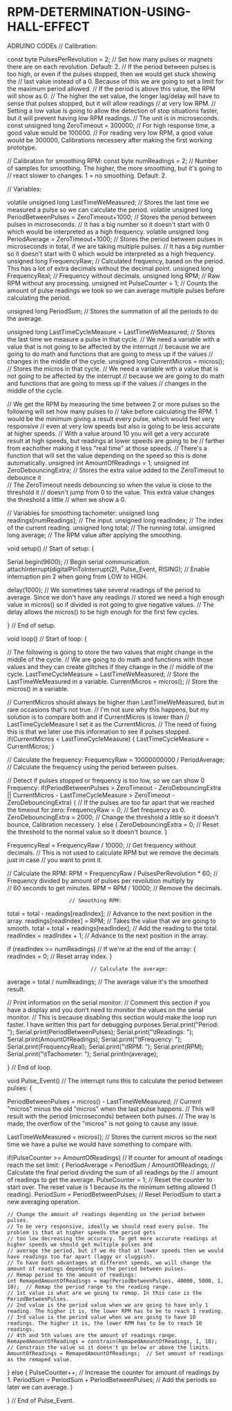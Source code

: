 # RPM-DETERMINATION-USING-HALL-EFFECT
ADRUINO
CODEs
// Calibration:

const byte PulsesPerRevolution = 2;  // Set how many pulses or magnets there are on each revolution.  Default: 2.
// If the period between pulses is too high, or even if the pulses stopped, then we would get stuck showing the
// last value instead of a 0. Because of this we are going to set a limit for the maximum period allowed.
  // If the period is above this value, the RPM will show as 0.
// The higher the set value, the longer lag/delay will have to sense that pulses stopped, but it will allow readings
// at very low RPM.
// Setting a low value is going to allow the detection of stop situations faster, but it will prevent having low RPM readings.
// The unit is in microseconds.
const unsigned long ZeroTimeout = 300000;  // For high response time, a good value would be 100000.
                                           // For reading very low RPM, a good value would be 300000, Calibrations necessery after making the first working prototype.


// Calibration for smoothing RPM:
const byte numReadings = 2;  // Number of samples for smoothing. The higher, the more smoothing, but it's going to
                             			// react slower to changes. 1 = no smoothing. Default: 2.





// Variables:

volatile unsigned long LastTimeWeMeasured;                                      // Stores the last time we measured a pulse so we can calculate the period.
volatile unsigned long PeriodBetweenPulses = ZeroTimeout+1000;  // Stores the period between pulses in microseconds.
                                                                                                                       // It has a big number so it doesn't                                          start with 0 which would be interpreted as a high frequency.
volatile unsigned long PeriodAverage = ZeroTimeout+1000;           // Stores the period between pulses in microseconds in total, if we are taking multiple pulses.
                                                                                                                    // It has a big number so it doesn't start with 0 which would be interpreted as a high frequency.
unsigned long FrequencyRaw; 				             // Calculated frequency, based on the period. This has a lot of extra decimals without the decimal point.
unsigned long FrequencyReal; 				            // Frequency without decimals.
unsigned long RPM; 					          // Raw RPM without any processing.
unsigned int PulseCounter = 1; 			   	         // Counts the amount of pulse readings we took so we can average multiple pulses before calculating the period.

unsigned long PeriodSum; 				        // Stores the summation of all the periods to do the average.

unsigned long LastTimeCycleMeasure = LastTimeWeMeasured;  	// Stores the last time we measure a pulse in that cycle.
                                                                                                                 // We need a variable with a value that is not going to be affected by the interrupt
                                                                                                                // because we are going to do math                  and functions that are going to mess up if the values
                                     					           // changes in the middle of the cycle.
unsigned long CurrentMicros = micros();                                        // Stores the micros in that cycle.
                                                                                                                 // We need a variable with a value that is not going to be affected by the interrupt
                                                                                                               // because we are going to do math and functions that are going to mess up if the values
                                                                                                             // changes in the middle of the cycle.

// We get the RPM by measuring the time between 2 or more pulses so the following will set how many pulses to
// take before calculating the RPM. 1 would be the minimum giving a result every pulse, which would feel very responsive
// even at very low speeds but also is going to be less accurate at higher speeds.
// With a value around 10 you will get a very accurate result at high speeds, but readings at lower speeds are going to be
// farther from eachother making it less "real time" at those speeds.
// There's a function that will set the value depending on the speed so this is done automatically.
unsigned int AmountOfReadings = 1;
unsigned int ZeroDebouncingExtra;                   // Stores the extra value added to the ZeroTimeout to debounce it                                                              
                             // The ZeroTimeout needs debouncing so when the value is close to the threshold it
                                                             // doesn't jump from 0 to the value. This extra value changes the threshold a little
                                                            // when we show a 0.

// Variables for smoothing tachometer:
unsigned long readings[numReadings];  			// The input.
unsigned long readIndex;  				            // The index of the current reading.
unsigned long total; 				                         // The running total.
unsigned long average;  				// The RPM value after applying the smoothing.





void setup()  					  	                // Start of setup:
{

  Serial.begin(9600);  					                 // Begin serial communication.
  attachInterrupt(digitalPinToInterrupt(2), Pulse_Event, RISING);  // Enable interruption pin 2 when going from LOW to HIGH.

  delay(1000); 						              // We sometimes take several readings of the period to average. Since we don't have any readings
               							// stored we need a high enough value in micros() so if divided is not going to give negative values.
                							// The delay allows the micros() to be high enough for the first few cycles.

}  								// End of setup.

void loop()  							// Start of loop:
{

  // The following is going to store the two values that might change in the middle of the cycle.
  // We are going to do math and functions with those values and they can create glitches if they change in the
  // middle of the cycle.
  LastTimeCycleMeasure = LastTimeWeMeasured;  		// Store the LastTimeWeMeasured in a variable.
  CurrentMicros = micros();  					// Store the micros() in a variable.





  // CurrentMicros should always be higher than LastTimeWeMeasured, but in rare occasions that's not true.
  // I'm not sure why this happens, but my solution is to compare both and if CurrentMicros is lower than
  // LastTimeCycleMeasure I set it as the CurrentMicros.
  // The need of fixing this is that we later use this information to see if pulses stopped.
  if(CurrentMicros < LastTimeCycleMeasure)
  {
    LastTimeCycleMeasure = CurrentMicros;
  }





  // Calculate the frequency:
  FrequencyRaw = 10000000000 / PeriodAverage;  // Calculate the frequency using the period between pulses.


  

  
  // Detect if pulses stopped or frequency is too low, so we can show 0 Frequency:
  if(PeriodBetweenPulses > ZeroTimeout - ZeroDebouncingExtra || CurrentMicros - LastTimeCycleMeasure > ZeroTimeout - ZeroDebouncingExtra)
  {  									// If the pulses are too far apart that we reached the timeout for zero:
    FrequencyRaw = 0;  // Set frequency as 0.
 ZeroDebouncingExtra = 2000;  						// Change the threshold a little so it doesn't bounce, Calibration necessery.
  }
  else
  {
    ZeroDebouncingExtra = 0;                                    // Reset the threshold to the normal value so it doesn't bounce.
  }





  FrequencyReal = FrequencyRaw / 10000;             // Get frequency without decimals.
                                         																 // This is not used to calculate RPM but we remove the decimals just in case
                                          				  // you want to print it.





  // Calculate the RPM:
 RPM = FrequencyRaw / PulsesPerRevolution * 60;  // Frequency divided by amount of pulses per  revolution multiply by			
                                               			   // 60 seconds to get minutes.
  RPM = RPM / 10000; 				 // Remove the decimals.





  						// Smoothing RPM:
  total = total - readings[readIndex];  		// Advance to the next position in the array.
  readings[readIndex] = RPM;  			// Takes the value that we are going to smooth.
  total = total + readings[readIndex];  		// Add the reading to the total.
  readIndex = readIndex + 1; 			 // Advance to the next position in the array.

  if (readIndex >= numReadings)  		// If we're at the end of the array:
  {
    readIndex = 0; 				 // Reset array index.
  }
  
 					           // Calculate the average:
  average = total / numReadings; 	           // The average value it's the smoothed result.





  // Print information on the serial monitor:
  // Comment this section if you have a display and you don't need to monitor the values on the serial monitor.
  // This is because disabling this section would make the loop run faster. I have written this part for debugging purposes
  Serial.print("Period: ");
  Serial.print(PeriodBetweenPulses);
  Serial.print("\tReadings: ");
  Serial.print(AmountOfReadings);
  Serial.print("\tFrequency: ");
  Serial.print(FrequencyReal);
  Serial.print("\tRPM: ");
  Serial.print(RPM);
  Serial.print("\tTachometer: ");
  Serial.println(average);

}                                                                                                                                      // End of loop.




 
void Pulse_Event()  // The interrupt runs this to calculate the period between pulses:
{

  PeriodBetweenPulses = micros() - LastTimeWeMeasured;  // Current "micros" minus the old "micros" when the last pulse happens.
                                                        // This will result with the period (microseconds) between both pulses.
                                                        // The way is made, the overflow of the "micros" is not going to cause any issue.

  LastTimeWeMeasured = micros();  // Stores the current micros so the next time we have a pulse we would have something to compare with.





  if(PulseCounter >= AmountOfReadings)  // If counter for amount of readings reach the set limit:
  {
    PeriodAverage = PeriodSum / AmountOfReadings;  // Calculate the final period dividing the sum of all readings by the
                                                   // amount of readings to get the average.
    PulseCounter = 1;  // Reset the counter to start over. The reset value is 1 because its the minimum setting allowed (1 reading).
    PeriodSum = PeriodBetweenPulses;  // Reset PeriodSum to start a new averaging operation.


    // Change the amount of readings depending on the period between pulses.
    // To be very responsive, ideally we should read every pulse. The problem is that at higher speeds the period gets
    // too low decreasing the accuracy. To get more accurate readings at higher speeds we should get multiple pulses and
    // average the period, but if we do that at lower speeds then we would have readings too far apart (laggy or sluggish).
    // To have both advantages at different speeds, we will change the amount of readings depending on the period between pulses.
    // Remap period to the amount of readings:
    int RemapedAmountOfReadings = map(PeriodBetweenPulses, 40000, 5000, 1, 10);  // Remap the period range to the reading range.
    // 1st value is what are we going to remap. In this case is the PeriodBetweenPulses.
    // 2nd value is the period value when we are going to have only 1 reading. The higher it is, the lower RPM has to be to reach 1 reading.
    // 3rd value is the period value when we are going to have 10 readings. The higher it is, the lower RPM has to be to reach 10 readings.
    // 4th and 5th values are the amount of readings range.
    RemapedAmountOfReadings = constrain(RemapedAmountOfReadings, 1, 10);  // Constrain the value so it doesn't go below or above the limits.
    AmountOfReadings = RemapedAmountOfReadings;  // Set amount of readings as the remaped value.
  }
  else
  {
    PulseCounter++;  // Increase the counter for amount of readings by 1.
    PeriodSum = PeriodSum + PeriodBetweenPulses;  // Add the periods so later we can average.
  }

}  // End of Pulse_Event.


